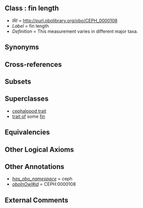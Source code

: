 
## Class : fin length

 * *IRI* = http://purl.obolibrary.org/obo/CEPH_0000108
 * *Label* = fin length
 * *Definition* = This measurement varies in different major taxa.       

## Synonyms


## Cross-references


## Subsets


## Superclasses

 * [cephalopod trait](../../CEPH/00/CEPH_0000300.md)
 * [trait of](../../ceph#trait/of/ceph#trait_of.md) some [fin](../../CEPH/12/CEPH_0000112.md)

## Equivalencies


## Other Logical Axioms


## Other Annotations

 * *[has_obo_namespace](../../ce/oboInOwl#hasOBONamespace.md)* = ceph
 * *[oboInOwl#id](../../id/oboInOwl#id.md)* = CEPH:0000108

## External Comments

